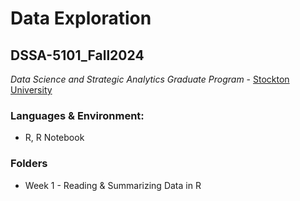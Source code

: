 # Data Exploration
## DSSA-5101_Fall2024
_Data Science and Strategic Analytics Graduate Program_ - [Stockton University](https://www.stockton.edu/)

### Languages & Environment:
- R, R Notebook

### Folders
- Week 1 - Reading & Summarizing Data in R 
